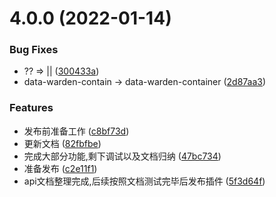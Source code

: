 # 4.0.0 (2022-01-14)


### Bug Fixes

* ?? => || ([300433a](https://github.com/M-cheng-web/web-tracing/commit/300433aa351b7c56f4aee112bfc1602b501295f4))
* data-warden-contain -> data-warden-container ([2d87aa3](https://github.com/M-cheng-web/web-tracing/commit/2d87aa3658e67997f0d3efa590a091fd8f36230d))


### Features

* 发布前准备工作 ([c8bf73d](https://github.com/M-cheng-web/web-tracing/commit/c8bf73d5e4476a4098b4979b85c62e9681625e07))
* 更新文档 ([82fbfbe](https://github.com/M-cheng-web/web-tracing/commit/82fbfbef5084e34a6d4fa2aed4cef1869dde6af5))
* 完成大部分功能,剩下调试以及文档归纳 ([47bc734](https://github.com/M-cheng-web/web-tracing/commit/47bc73407fc9a555625c17326048a0411465fcdb))
* 准备发布 ([c2e11f1](https://github.com/M-cheng-web/web-tracing/commit/c2e11f1a936cc826a5ab69f37fd26f236eb13c99))
* api文档整理完成,后续按照文档测试完毕后发布插件 ([5f3d64f](https://github.com/M-cheng-web/web-tracing/commit/5f3d64f1eed0cdcb8234febe5d57e6883fcd1a9c))



